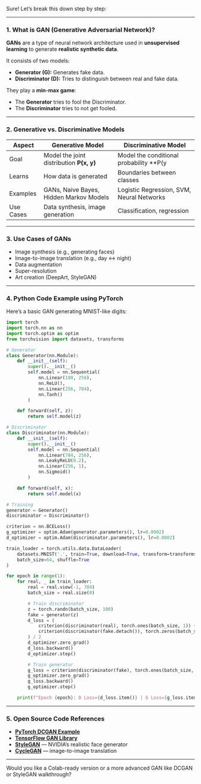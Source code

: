 Sure! Let’s break this down step by step:

---

### **1. What is GAN (Generative Adversarial Network)?**

**GANs** are a type of neural network architecture used in **unsupervised learning** to generate **realistic synthetic data**.

It consists of two models:

- **Generator (G):** Generates fake data.
- **Discriminator (D):** Tries to distinguish between real and fake data.

They play a **min-max game**:
- The **Generator** tries to fool the Discriminator.
- The **Discriminator** tries to not get fooled.

---

### **2. Generative vs. Discriminative Models**

| **Aspect**           | **Generative Model**                        | **Discriminative Model**                         |
|----------------------|---------------------------------------------|--------------------------------------------------|
| Goal                 | Model the joint distribution **P(x, y)**    | Model the conditional probability **P(y | x)**   |
| Learns               | How data is generated                       | Boundaries between classes                      |
| Examples             | GANs, Naive Bayes, Hidden Markov Models     | Logistic Regression, SVM, Neural Networks       |
| Use Cases            | Data synthesis, image generation            | Classification, regression                      |

---

### **3. Use Cases of GANs**

- Image synthesis (e.g., generating faces)
- Image-to-image translation (e.g., day ↔ night)
- Data augmentation
- Super-resolution
- Art creation (DeepArt, StyleGAN)

---

### **4. Python Code Example using PyTorch**

Here’s a basic GAN generating MNIST-like digits:

```python
import torch
import torch.nn as nn
import torch.optim as optim
from torchvision import datasets, transforms

# Generator
class Generator(nn.Module):
    def __init__(self):
        super().__init__()
        self.model = nn.Sequential(
            nn.Linear(100, 256),
            nn.ReLU(),
            nn.Linear(256, 784),
            nn.Tanh()
        )

    def forward(self, z):
        return self.model(z)

# Discriminator
class Discriminator(nn.Module):
    def __init__(self):
        super().__init__()
        self.model = nn.Sequential(
            nn.Linear(784, 256),
            nn.LeakyReLU(0.2),
            nn.Linear(256, 1),
            nn.Sigmoid()
        )

    def forward(self, x):
        return self.model(x)

# Training
generator = Generator()
discriminator = Discriminator()

criterion = nn.BCELoss()
g_optimizer = optim.Adam(generator.parameters(), lr=0.0002)
d_optimizer = optim.Adam(discriminator.parameters(), lr=0.0002)

train_loader = torch.utils.data.DataLoader(
    datasets.MNIST('.', train=True, download=True, transform=transforms.ToTensor()),
    batch_size=64, shuffle=True
)

for epoch in range(1):
    for real, _ in train_loader:
        real = real.view(-1, 784)
        batch_size = real.size(0)

        # Train discriminator
        z = torch.randn(batch_size, 100)
        fake = generator(z)
        d_loss = (
            criterion(discriminator(real), torch.ones(batch_size, 1)) +
            criterion(discriminator(fake.detach()), torch.zeros(batch_size, 1))
        ) / 2
        d_optimizer.zero_grad()
        d_loss.backward()
        d_optimizer.step()

        # Train generator
        g_loss = criterion(discriminator(fake), torch.ones(batch_size, 1))
        g_optimizer.zero_grad()
        g_loss.backward()
        g_optimizer.step()

    print(f"Epoch {epoch}: D Loss={d_loss.item()} | G Loss={g_loss.item()}")
```

---

### **5. Open Source Code References**

- **[PyTorch DCGAN Example](https://github.com/pytorch/examples/tree/main/dcgan)**
- **[TensorFlow GAN Library](https://github.com/tensorflow/gan)**
- **[StyleGAN](https://github.com/NVlabs/stylegan2)** — NVIDIA’s realistic face generator
- **[CycleGAN](https://github.com/junyanz/pytorch-CycleGAN-and-pix2pix)** — image-to-image translation

---

Would you like a Colab-ready version or a more advanced GAN like DCGAN or StyleGAN walkthrough?
